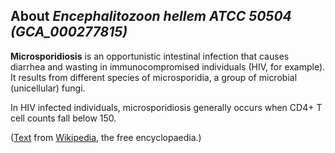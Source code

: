 About *Encephalitozoon hellem ATCC 50504 (GCA\_000277815)* 
----------------------------------------------------------



**Microsporidiosis** is an opportunistic intestinal infection that
causes diarrhea and wasting in immunocompromised individuals (HIV, for
example). It results from different species of microsporidia, a group of
microbial (unicellular) fungi.

In HIV infected individuals, microsporidiosis generally occurs when CD4+
T cell counts fall below 150.

([Text](http://en.wikipedia.org/wiki/Microsporidiosis_) from
[Wikipedia](http://en.wikipedia.org/), the free encyclopaedia.)
